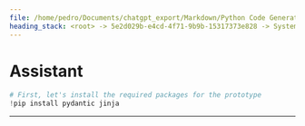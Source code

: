 ```yaml
---
file: /home/pedro/Documents/chatgpt_export/Markdown/Python Code Generation Library.md
heading_stack: <root> -> 5e2d029b-e4cd-4f71-9b9b-15317373e828 -> System -> 50a6fed2-65a3-4235-91ed-2c00215cec97 -> System -> aaa2063b-23c7-42d9-b287-311538c31118 -> User -> 710651c1-43f4-4b45-b5e6-22695d6862e9 -> Assistant -> Data Model Design -> Code Generation -> Composability -> Async Support -> Error Handling -> aaa28848-1b1d-44cc-8317-8dcb3aed632f -> User -> 80836b80-1e80-4524-ab4b-a65a2c04279a -> Assistant -> aaa2aea4-4a13-4875-8299-9d8064eb6bf9 -> User -> e1f26923-cf49-4b0b-8e5d-e914e804d767 -> Assistant -> 74c2a5f9-e953-4d50-a746-09c6b8848142 -> System -> b75949d9-7a8b-4d28-a60c-2f8ac25573c6 -> Assistant -> 78a8268b-78cc-4933-aa82-3493e4a62c6c -> System -> f1a444ee-5c7f-4899-a6cd-f1098c4fec0e -> Assistant -> d4c5a4b7-6874-4489-9b12-3b187ed516a6 -> System -> 6f167228-f862-4e44-a33c-a88f4430e325 -> Assistant -> 88cd5d23-51db-44d6-a7f1-97b9b67fc041 -> Assistant -> 77ca74a6-3a62-4044-8fe6-96667cd3712a -> System -> 32cd2f52-36dc-4d49-b602-55a8e05604c8 -> Assistant -> aaa27de3-7a72-418b-84d9-1dff06f7ad9f -> User -> 5c36566d-dbc6-451a-89cc-6e0e834341b8 -> Assistant -> e9cd1471-3bc2-4487-ac4e-104030c825e3 -> System -> de51312c-5422-44bd-b795-45f83713a5ea -> Assistant -> c68c8d63-8aef-4d4a-98f3-56c1b35d4e89 -> System -> 5b42ee34-edf4-4f3b-996b-feed498b6141 -> Assistant -> 371f55b6-ac39-4fa7-90e5-2c2d5eb31e71 -> System -> a38504ea-4947-4b98-8a7a-5070673ef469 -> Assistant -> c3925cc4-f9f9-426f-a5bf-3da0d8f2785b -> Assistant -> aaa2a9a6-0bd4-47bf-8ac0-79e05111ce36 -> User -> e268f855-c700-466f-a810-508a49d28b51 -> Assistant
---
```

# Assistant

```python
# First, let's install the required packages for the prototype
!pip install pydantic jinja
```

---
